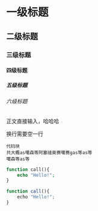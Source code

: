 # 一级标题
## 二级标题
### 三级标题
#### 四级标题
##### 五级标题
###### 六级标题

正文直接输入，哈哈哈

换行需要空一行


```
代码块
共大概as噶森等阿塞缝奥赛噶赛gas等as等
噶森等as等
```

```php
function call(){
    echo "Hello!";
}
```

```javascript
function call(){
    echo "Hello!";
}
```